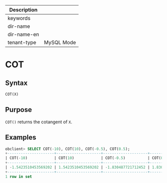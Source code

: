 | Description   |                 |
|---------------|-----------------|
| keywords      |                 |
| dir-name      |                 |
| dir-name-en   |                 |
| tenant-type   | MySQL Mode      |

# COT

## Syntax

```sql
COT(X)
```

## Purpose

`COT()` returns the cotangent of `X`.

## Examples

```sql
obclient> SELECT COT(-10), COT(10), COT(-0.5), COT(0.5);
+---------------------+--------------------+--------------------+-------------------+
| COT(-10)            | COT(10)            | COT(-0.5)          | COT(0.5)          |
+---------------------+--------------------+--------------------+-------------------+
| -1.5423510453569202 | 1.5423510453569202 | -1.830487721712452 | 1.830487721712452 |
+---------------------+--------------------+--------------------+-------------------+
1 row in set
```
